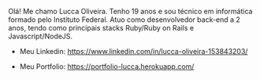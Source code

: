 Olá! Me chamo Lucca Oliveira. Tenho 19 anos e sou técnico em informática formado pelo Instituto Federal. Atuo como desenvolvedor back-end a 2 anos, tendo como principais stacks Ruby/Ruby on Rails e Javascript/NodeJS.

- Meu Linkedin: https://www.linkedin.com/in/lucca-oliveira-153843203/

- Meu Portfolio: https://portfolio-lucca.herokuapp.com/
